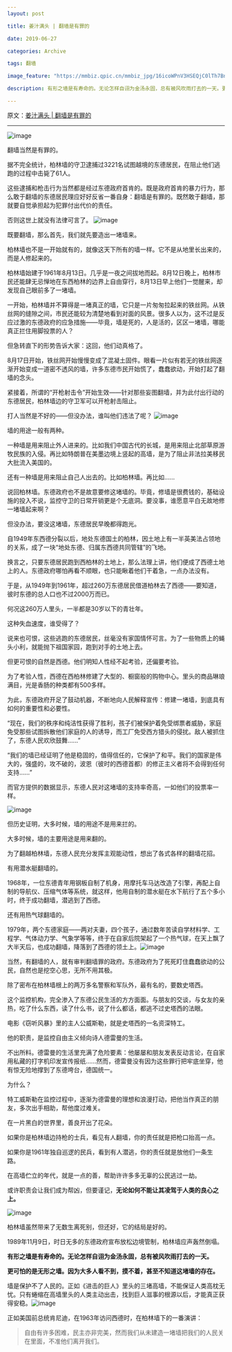 ```yaml
---
layout: post

title: 姜汁满头 | 翻墙是有罪的

date: 2019-06-27

categories: Archive

tags: 翻墙

image_feature: "https://mmbiz.qpic.cn/mmbiz_jpg/16icoWPnV3HSEQjC0lTh7BnlI5nk5dXOBeeWAWV3rSEjMocWt8mhncYoyjW7cvJbfXo9ocBaECyibpmaIwN1ZzOA/640?wx_fmt=jpeg"

description: 有形之墙是有寿命的。无论怎样自诩为金汤永固，总有被风吹雨打去的一天。更可怕的是无形之墙。因为大多人看不到，摸不着，甚至不知道这堵墙的存在。

---
```


原文：[姜汁满头 \| 翻墙是有罪的](https://wemp.app/posts/a1fe90a1-9ff2-4e14-8ff1-7ec1f7de6f26)

---

![image](https://mmbiz.qpic.cn/mmbiz_jpg/16icoWPnV3HSEQjC0lTh7BnlI5nk5dXOBeeWAWV3rSEjMocWt8mhncYoyjW7cvJbfXo9ocBaECyibpmaIwN1ZzOA/640?wx_fmt=jpeg)

翻墙当然是有罪的。

据不完全统计，柏林墙的守卫逮捕过3221名试图越境的东德居民，在阻止他们逃跑的过程中击毙了61人。

这些逮捕和枪击行为当然都是经过东德政府首肯的。既是政府首肯的暴力行为，那么敢于翻墙的东德居民理应好好反省一番自身：翻墙是有罪的。既然敢于翻墙，那就要自觉承担起为犯罪付出代价的责任。

否则这世上就没有法律可言了。
![image](https://mmbiz.qpic.cn/mmbiz_jpg/16icoWPnV3HSEQjC0lTh7BnlI5nk5dXOBygDOGOSQqPQnWozyjKuvrhrm9AReNHsfF1Tqgj19yXTPeLMqPNqJPQ/640?wx_fmt=jpeg)

既要翻墙，那么首先，我们就先要造出一堵墙来。

柏林墙也不是一开始就有的，就像这天下所有的墙一样。它不是从地里长出来的，而是人修起来的。

柏林墙始建于1961年8月13日。几乎是一夜之间拔地而起。8月12日晚上，柏林市民还能肆无忌惮地在东西柏林的边界上自由穿行，8月13日早上他们一觉醒来，却发现自己眼前多了一堵墙。

一开始，柏林墙并不算得是一堵真正的墙，它只是一片匆匆拉起来的铁丝网。从铁丝网的缝隙之间，市民还能较为清楚地看到对面的风景。很多人以为，这不过是反应过激的东德政府的应急措施——毕竟，墙是死的，人是活的，区区一堵墙，哪能真正拦住用脚投票的人？

但急转直下的形势告诉大家：这回，他们动真格了。

8月17日开始，铁丝网开始慢慢变成了混凝土固件。眼看一片似有若无的铁丝网逐渐开始变成一道密不透风的墙，许多东德市民开始慌了，蠢蠢欲动，开始打起了翻墙的念头。

紧接着，所谓的“开枪射击令”开始生效——针对那些妄图翻墙，并为此付出行动的东德居民，柏林墙边的守卫军可以开枪射击阻止。

打人当然是不好的——但没办法，谁叫他们违法了呢？
![image](https://mmbiz.qpic.cn/mmbiz_jpg/16icoWPnV3HSEQjC0lTh7BnlI5nk5dXOBu8f4wX9ELsibfPXXsFfSNsIY7Ft6OG7iaibxVD6twE8U9ycV6cAfA6bZw/640?wx_fmt=jpeg)

墙的用途一般有两种。

一种墙是用来阻止外人进来的。比如我们中国古代的长城，是用来阻止北部草原游牧民族的入侵。再比如特朗普在美墨边境上竖起的高墙，是为了阻止非法拉美移民大批流入美国的。

还有一种墙是用来阻止自己人出去的。比如柏林墙。再比如……

说回柏林墙。东德政府也不是故意要修这堵墙的。毕竟，修墙是很费钱的，基础设施的投入不说，监控守卫的日常开销更是个无底洞。要没事，谁愿意平白无故地修一堵墙起来啊？

但没办法，要没这堵墙，东德居民早晚都得跑光。

自1949年东西德分裂以后，地处东德国土的柏林，因土地上有一半英美法占领地的关系，成了一块“地处东德、归属东西德共同管辖”的飞地。

换言之，只要东德居民跑到西柏林的土地上，那么法理上讲，他们便成了西德土地上的人。东德政府哪怕再看不顺眼，也只能瞅着他们干着急，一点办法没有。

于是，从1949年到1961年，超过260万东德居民借道柏林去了西德——要知道，彼时东德的总人口也不过2000万而已。

何况这260万人里头，一半都是30岁以下的青壮年。

这种失血速度，谁受得了？

说来也可恨，这些逃跑的东德居民，丝毫没有家国情怀可言。为了一些物质上的蝇头小利，就能抛下祖国家园，跑到对手的土地上去。

但更可恨的自然是西德。他们明知人性经不起考验，还偏要考验。

为了考验人性，西德在西柏林修建了大型的、橱窗般的购物中心。里头的商品琳琅满目，光是香肠的种类都有500多样。

为此，东德政府开足了鼓动机器，不断地向人民解释宣传：修建一堵墙，到底具有如何的重要性和必要性。

“现在，我们的秩序和纯洁性获得了胜利，孩子们被保护着免受绑票者威胁，家庭免受那些试图拆散他们家庭的人的诱导，而工厂免受西方猎头的侵扰。敌人被抓住了，东德人民欢欣鼓舞……”

“我们的墙已经证明了他是稳固的，值得信任的，它保护了和平。我们的国家是伟大的，强盛的，攻不破的，波恩（彼时的西德首都）的修正主义者将不会得到任何支持……”

而官方提供的数据显示，东德人民对这堵墙的支持率奇高，一如他们的投票率一样。

![image](https://mmbiz.qpic.cn/mmbiz_jpg/16icoWPnV3HSEQjC0lTh7BnlI5nk5dXOBibibpk3Yybic7m4PcbyFAPrexe9jqic6hsRL2mTRMXXtUicSfRW3FHE41rw/640?wx_fmt=jpeg)

但历史证明，大多时候，墙的用途不是用来拦的。

大多时候，墙的主要用途是用来翻的。

为了翻越柏林墙，东德人民充分发挥主观能动性，想出了各式各样的翻墙花招。

有用潜水艇翻墙的。

1968年，一位东德青年用钢板自制了机身，用摩托车马达改造了引擎，再配上自制的导航仪、压缩气体等系统，就这样，他用自制的潜水艇在水下航行了五个多小时，终于成功翻墙，潜逃到了西德。

还有用热气球翻墙的。

1979年，两个东德家庭——两对夫妻，四个孩子，通过数年苦读自学材料学、工程学、气体动力学、气象学等等，终于在自家后院架起了一个热气球，在天上飘了大半天后，也成功翻墙，降落到了西德的领土上。![image](https://mmbiz.qpic.cn/mmbiz_jpg/16icoWPnV3HSEQjC0lTh7BnlI5nk5dXOB7wUUXC1fXicv6p6icXlkQq108Wv1RW1uQZshpibslTfPq6L0PqmBS9xew/640?wx_fmt=jpeg)

当然，有翻墙的人，就有审判翻墙罪的政府。东德政府为了死死盯住蠢蠢欲动的公民，自然也是挖空心思，无所不用其极。

除了密布在柏林墙根上的两万多名警察和军队外，最有名的，要数史塔西。

这个监控机构，完全渗入了东德公民生活的方方面面。与朋友的交谈，与女友的亲热，吃了什么东西，读了什么书，说了什么都话，都逃不过史塔西的法眼。

电影《窃听风暴》里的主人公威斯勒，就是史塔西的一名资深特工。

他的职责，是监控自由主义倾向诗人德雷曼的生活。

不出所料。德雷曼的生活里充满了危险要素：他屡屡和朋友发表反动言论，在自家用私藏的打字机印发宣传报纸……然而，德雷曼没有因为这些罪行把牢底坐穿，他有惊无险地撑到了东德垮台，德国统一。

为什么？

特工威斯勒在监控过程中，逐渐为德雷曼的理想和浪漫打动，把他当作真正的朋友，多次出手相助，帮他度过难关。

在一片黑白的世界里，善良开出了花朵。

如果你是柏林墙边持枪的士兵，看见有人翻墙，你的责任就是把枪口抬高一点。

如果你是1961年独自巡逻的民兵，看到有人潜逃，你的责任就是放他们一条生路。

在高墙伫立的年代，就是一点的善，帮助许许多多无辜的公民逃过一劫。

或许职责会让我们成为帮凶，但要谨记，**无论如何不能让其凌驾于人类的良心之上。**

![image](https://mmbiz.qpic.cn/mmbiz_png/16icoWPnV3HSEQjC0lTh7BnlI5nk5dXOBlX73VCnwAM5H1uP4eCvlV44mj39ibDUTlJibVbtGTIUuTgpT8tCWs4jA/640?wx_fmt=png)

柏林墙虽然带来了无数生离死别，但还好，它的结局是好的。

1989年11月9日，时日无多的东德政府宣布放松边境管制，柏林墙应声轰然倒塌。

**有形之墙是有寿命的。无论怎样自诩为金汤永固，总有被风吹雨打去的一天。**

**更可怕的是无形之墙。因为大多人看不到，摸不着，甚至不知道这堵墙的存在。**

墙是保护不了人民的。正如《进击的巨人》里头的三堵高墙，不能保证人类高枕无忧。只有蜷缩在高墙里头的人类主动出击，找到巨人滋事的根源以后，才能真正获得安稳。![image](https://mmbiz.qpic.cn/mmbiz_jpg/16icoWPnV3HSEQjC0lTh7BnlI5nk5dXOBPiazCqx91RXVkSN7iasAicHYvQ0a8FkYlZvPFFphqGyx3cRXWqFgKyMDg/640?wx_fmt=jpeg)

正如美国前总统肯尼迪，在1963年访问西德时，在柏林墙下的一番演讲：

> 自由有许多困难，民主亦非完美，然而我们从未建造一堵墙把我们的人民关在里面，不准他们离开我们。
